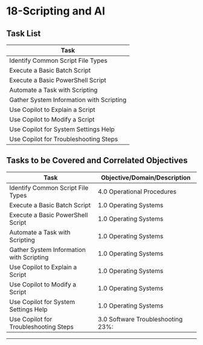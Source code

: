 # 18-Scripting and AI

## Task List


| Task                           |
|--------------------------------|
| Identify Common Script File Types |
| Execute a Basic Batch Script   |
| Execute a Basic PowerShell Script |
| Automate a Task with Scripting |
| Gather System Information with Scripting |
| Use Copilot to Explain a Script |
| Use Copilot to Modify a Script |
| Use Copilot for System Settings Help |
| Use Copilot for Troubleshooting Steps |






## Tasks to be Covered and Correlated Objectives


| Task                           | Objective/Domain/Description                                      |
|--------------------------------|------------------------------------------------------------------|
| Identify Common Script File Types | 4.0 Operational Procedures                                     |
| Execute a Basic Batch Script   | 1.0 Operating Systems                                             |
| Execute a Basic PowerShell Script | 1.0 Operating Systems                                          |
| Automate a Task with Scripting | 1.0 Operating Systems                                             |
| Gather System Information with Scripting | 1.0 Operating Systems                                   |
| Use Copilot to Explain a Script | 1.0 Operating Systems                                           |
| Use Copilot to Modify a Script | 1.0 Operating Systems                                             |
| Use Copilot for System Settings Help | 1.0 Operating Systems                                      |
| Use Copilot for Troubleshooting Steps | 3.0 Software Troubleshooting    23%:                      |

---


